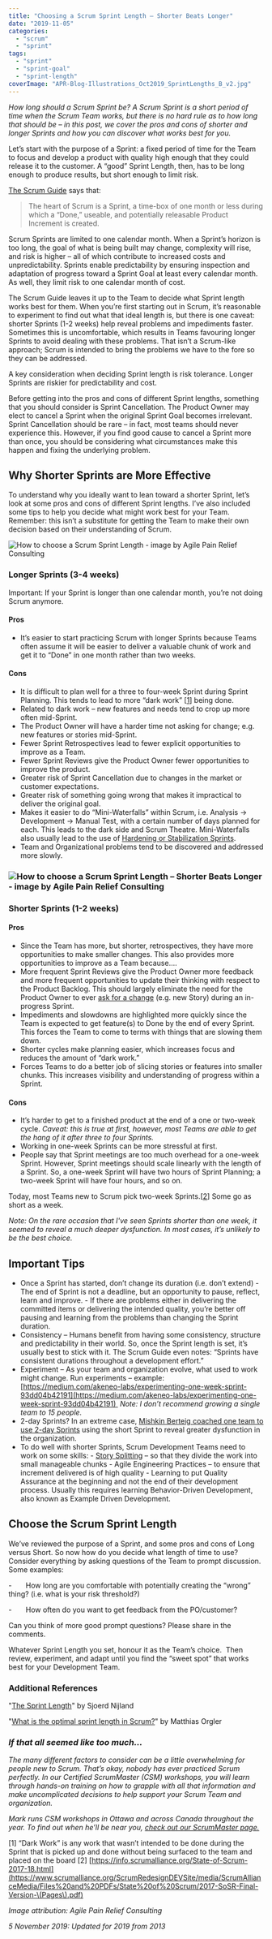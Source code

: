 ```yaml
---
title: "Choosing a Scrum Sprint Length – Shorter Beats Longer"
date: "2019-11-05"
categories: 
  - "scrum"
  - "sprint"
tags: 
  - "sprint"
  - "sprint-goal"
  - "sprint-length"
coverImage: "APR-Blog-Illustrations_Oct2019_SprintLengths_B_v2.jpg"
---
```


_How long should a Scrum Sprint be? A Scrum Sprint is a short period of time when the Scrum Team works, but there is no hard rule as to how long that should be – in this post, we cover the pros and cons of shorter and longer Sprints and how you can discover what works best for you._

Let’s start with the purpose of a Sprint: a fixed period of time for the Team to focus and develop a product with quality high enough that they could release it to the customer. A “good” Sprint Length, then, has to be long enough to produce results, but short enough to limit risk.

[The Scrum Guide](https://scrumguides.org/scrum-guide.html) says that:

> The heart of Scrum is a Sprint, a time-box of one month or less during which a “Done,” useable, and potentially releasable Product Increment is created.

Scrum Sprints are limited to one calendar month. When a Sprint’s horizon is too long, the goal of what is being built may change, complexity will rise, and risk is higher – all of which contribute to increased costs and unpredictability. Sprints enable predictability by ensuring inspection and adaptation of progress toward a Sprint Goal at least every calendar month. As well, they limit risk to one calendar month of cost.

The Scrum Guide leaves it up to the Team to decide what Sprint length works best for them. When you’re first starting out in Scrum, it’s reasonable to experiment to find out what that ideal length is, but there is one caveat: shorter Sprints (1-2 weeks) help reveal problems and impediments faster. Sometimes this is uncomfortable, which results in Teams favouring longer Sprints to avoid dealing with these problems. That isn’t a Scrum-like approach; Scrum is intended to bring the problems we have to the fore so they can be addressed.

A key consideration when deciding Sprint length is risk tolerance. Longer Sprints are riskier for predictability and cost.

Before getting into the pros and cons of different Sprint lengths, something that you should consider is Sprint Cancellation. The Product Owner may elect to cancel a Sprint when the original Sprint Goal becomes irrelevant. Sprint Cancellation should be rare – in fact, most teams should never experience this. However, if you find good cause to cancel a Sprint more than once, you should be considering what circumstances make this happen and fixing the underlying problem.

## Why Shorter Sprints are More Effective

To understand why you ideally want to lean toward a shorter Sprint, let’s look at some pros and cons of different Sprint lengths. I’ve also included some tips to help you decide what might work best for your Team. Remember: this isn’t a substitute for getting the Team to make their own decision based on their understanding of Scrum.

![How to choose a Scrum Sprint Length - image by Agile Pain Relief Consulting](src/content/blog/choosing-scrum-sprint-length/images/APR-Blog-Illustrations_Oct2019_SprintLengths_A_v1.jpg)

### Longer Sprints (3-4 weeks)

Important: If your Sprint is longer than one calendar month, you’re not doing Scrum anymore.

#### Pros

- It’s easier to start practicing Scrum with longer Sprints because Teams often assume it will be easier to deliver a valuable chunk of work and get it to “Done” in one month rather than two weeks.

#### Cons

- It is difficult to plan well for a three to four-week Sprint during Sprint Planning. This tends to lead to more “dark work” \[[1](#footnotes)\] being done.
- Related to dark work – new features and needs tend to crop up more often mid-Sprint.
- The Product Owner will have a harder time not asking for change; e.g. new features or stories mid-Sprint.
- Fewer Sprint Retrospectives lead to fewer explicit opportunities to improve as a Team.
- Fewer Sprint Reviews give the Product Owner fewer opportunities to improve the product.
- Greater risk of Sprint Cancellation due to changes in the market or customer expectations.
- Greater risk of something going wrong that makes it impractical to deliver the original goal.
- Makes it easier to do “Mini-Waterfalls” within Scrum, i.e. Analysis -> Development -> Manual Test, with a certain number of days planned for each. This leads to the dark side and Scrum Theatre. Mini-Waterfalls also usually lead to the use of [Hardening or Stabilization Sprints](/blog/antipattern-hardening-sprint.html).
- Team and Organizational problems tend to be discovered and addressed more slowly.

### ![How to choose a Scrum Sprint Length – Shorter Beats Longer - image by Agile Pain Relief Consulting](src/content/blog/choosing-scrum-sprint-length/images/APR-Blog-Illustrations_Oct2019_SprintLengths_B_v2.jpg)

### Shorter Sprints (1-2 weeks)

#### Pros

- Since the Team has more, but shorter, retrospectives, they have more opportunities to make smaller changes. This also provides more opportunities to improve as a Team because....
- More frequent Sprint Reviews give the Product Owner more feedback and more frequent opportunities to update their thinking with respect to the Product Backlog. This should largely eliminate the need for the Product Owner to ever [ask for a change](/blog/scrum-by-example-scrum-anti-patterns-unplanned-work-disrupting-the-sprint.html) (e.g. new Story) during an in-progress Sprint.
- Impediments and slowdowns are highlighted more quickly since the Team is expected to get feature(s) to Done by the end of every Sprint. This forces the Team to come to terms with things that are slowing them down.
- Shorter cycles make planning easier, which increases focus and reduces the amount of “dark work.”
- Forces Teams to do a better job of slicing stories or features into smaller chunks. This increases visibility and understanding of progress within a Sprint.

#### Cons

- It’s harder to get to a finished product at the end of a one or two-week cycle. _Caveat: this is true at first, however, most Teams are able to get the hang of it after three to four Sprints._
- Working in one-week Sprints can be more stressful at first.
- People say that Sprint meetings are too much overhead for a one-week Sprint. However, Sprint meetings should scale linearly with the length of a Sprint. So, a one-week Sprint will have two hours of Sprint Planning; a two-week Sprint will have four hours, and so on.

Today, most Teams new to Scrum pick two-week Sprints.\[[2](#footnotes)\] Some go as short as a week.

_Note: On the rare occasion that I've seen Sprints shorter than one week, it seemed to reveal a much deeper dysfunction. In most cases, it’s unlikely to be the best choice._

## Important Tips

- Once a Sprint has started, don’t change its duration (i.e. don’t extend) - The end of Sprint is not a deadline, but an opportunity to pause, reflect, learn and improve. - If there are problems either in delivering the committed items or delivering the intended quality, you’re better off pausing and learning from the problems than changing the Sprint duration.
- Consistency – Humans benefit from having some consistency, structure and predictability in their world. So, once the Sprint length is set, it’s usually best to stick with it. The Scrum Guide even notes: “Sprints have consistent durations throughout a development effort.”
- Experiment – As your team and organization evolve, what used to work might change. Run experiments – example: [https://medium.com/akeneo-labs/experimenting-one-week-sprint-93dd04b42191](https://medium.com/akeneo-labs/experimenting-one-week-sprint-93dd04b42191)  _Note: I don’t recommend growing a single team to 15 people._
- 2-day Sprints? In an extreme case, [Mishkin Berteig coached one team to use 2-day Sprints](https://www.infoq.com/news/2008/09/Short-Iterations-Mishkin-Berteig/) using the short Sprint to reveal greater dysfunction in the organization.
- To do well with shorter Sprints, Scrum Development Teams need to work on some skills: - [Story Splitting](/blog/scrummaster-tales-story-splitting-fun.html) – so that they divide the work into small manageable chunks - Agile Engineering Practices – to ensure that increment delivered is of high quality - Learning to put Quality Assurance at the beginning and not the end of their development process. Usually this requires learning Behavior-Driven Development, also known as Example Driven Development.

## Choose the Scrum Sprint Length

We’ve reviewed the purpose of a Sprint, and some pros and cons of Long versus Short. So now how do you decide what length of time to use? Consider everything by asking questions of the Team to prompt discussion. Some examples:

\-       How long are you comfortable with potentially creating the “wrong” thing? (i.e. what is your risk threshold?)

\-       How often do you want to get feedback from the PO/customer?

Can you think of more good prompt questions? Please share in the comments.

Whatever Sprint Length you set, honour it as the Team’s choice.  Then review, experiment, and adapt until you find the “sweet spot” that works best for your Development Team.

### Additional References

"[The Sprint Length](https://medium.com/serious-scrum/the-sprint-length-4222d383c84a)" by Sjoerd Nijland

"[What is the optimal sprint length in Scrum?](https://hackernoon.com/what-is-the-optimal-sprint-length-in-scrum-368e966f3243)" by Matthias Orgler

### _If that all seemed like too much…_

_The many different factors to consider can be a little overwhelming for people new to Scrum. That’s okay, nobody has ever practiced Scrum perfectly. In our Certified ScrumMaster (CSM) workshops, you will learn through hands-on training on how to grapple with all that information and make uncomplicated decisions to help support your Scrum Team and organization._

_Mark runs CSM workshops in Ottawa and across Canada throughout the year. To find out when he’ll be near you, [check out our ScrumMaster page.](/certified-scrummaster-csm-training)_

\[1\] “Dark Work” is any work that wasn’t intended to be done during the Sprint that is picked up and done without being surfaced to the team and placed on the board \[2\] [https://info.scrumalliance.org/State-of-Scrum-2017-18.html](https://www.scrumalliance.org/ScrumRedesignDEVSite/media/ScrumAllianceMedia/Files%20and%20PDFs/State%20of%20Scrum/2017-SoSR-Final-Version-\(Pages\).pdf)

_Image attribution: Agile Pain Relief Consulting_

_5 November 2019: Updated for 2019 from 2013_
